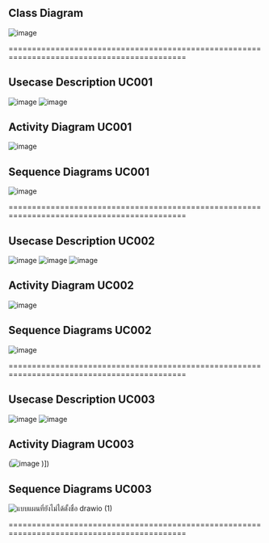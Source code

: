 ## **Class Diagram**
![image]()

============================================================================================

## **Usecase Description UC001**
![image]()
![image]()

## **Activity Diagram UC001**
![image]()

## **Sequence Diagrams UC001**  
![image]()

============================================================================================

## **Usecase Description UC002**
![image]()
![image]()
![image]()

## **Activity Diagram UC002**
![image]()

## **Sequence Diagrams UC002**  
![image]()

============================================================================================

## **Usecase Description UC003**
![image]()
![image]()

## **Activity Diagram UC003**
(![image](https://github.com/user-attachments/assets/197e6c71-5595-4e6c-a4ca-8f1fb2b79f25)
)])

## **Sequence Diagrams UC003**  
![แบบแผนที่ยังไม่ได้ตั้งชื่อ drawio (1)]()

============================================================================================



